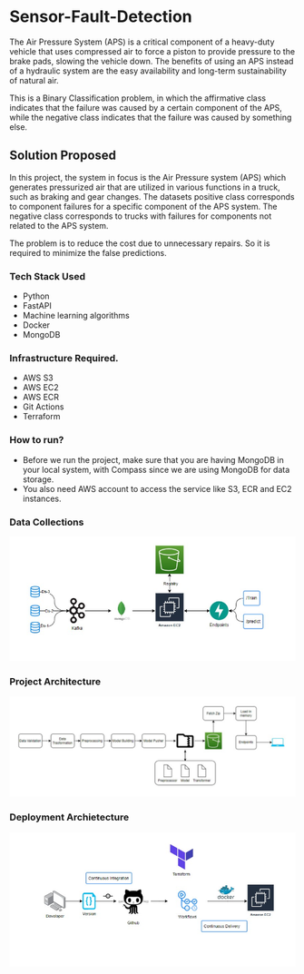# Sensor-Fault-Detection

The Air Pressure System (APS) is a critical component of a heavy-duty vehicle that uses compressed air to force a piston to provide pressure to the brake pads, slowing the vehicle down. The benefits of using an APS instead of a hydraulic system are the easy availability and long-term sustainability of natural air.

This is a Binary Classification problem, in which the affirmative class indicates that the failure was caused by a certain component of the APS, while the negative class indicates that the failure was caused by something else.

## Solution Proposed
In this project, the system in focus is the Air Pressure system (APS) which generates pressurized air that are utilized in various functions in a truck, such as braking and gear changes. The datasets positive class corresponds to component failures for a specific component of the APS system. The negative class corresponds to trucks with failures for components not related to the APS system.

The problem is to reduce the cost due to unnecessary repairs. So it is required to minimize the false predictions.

### Tech Stack Used
- Python
- FastAPI
- Machine learning algorithms
- Docker
- MongoDB

### Infrastructure Required.
- AWS S3
- AWS EC2
- AWS ECR
- Git Actions
- Terraform

### How to run?
- Before we run the project, make sure that you are having MongoDB in your local system, with Compass since we are using MongoDB for data storage. 
- You also need AWS account to access the service like S3, ECR and EC2 instances.

### Data Collections

![Alt text](Flowcharts/Images/Data%20Collection.png)

### Project Architecture

![Alt text](Flowcharts/Images/project%20archietecture.png)

### Deployment Archietecture

![Alt text](Flowcharts/Images/deployment%20archietecture.png)